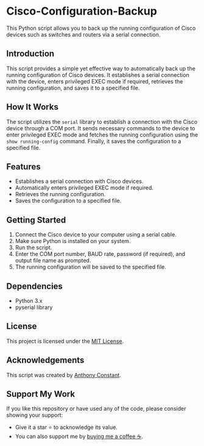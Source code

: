 # Cisco-Configuration-Backup

This Python script allows you to back up the running configuration of Cisco devices such as switches and routers via a serial connection.

## Introduction

This script provides a simple yet effective way to automatically back up the running configuration of Cisco devices. It establishes a serial connection with the device, enters privileged EXEC mode if required, retrieves the running configuration, and saves it to a specified file.

## How It Works

The script utilizes the `serial` library to establish a connection with the Cisco device through a COM port. It sends necessary commands to the device to enter privileged EXEC mode and fetches the running configuration using the `show running-config` command. Finally, it saves the configuration to a specified file.

## Features

- Establishes a serial connection with Cisco devices.
- Automatically enters privileged EXEC mode if required.
- Retrieves the running configuration.
- Saves the configuration to a specified file.

## Getting Started

1. Connect the Cisco device to your computer using a serial cable.
2. Make sure Python is installed on your system.
3. Run the script.
4. Enter the COM port number, BAUD rate, password (if required), and output file name as prompted.
5. The running configuration will be saved to the specified file.

## Dependencies

- Python 3.x
- pyserial library

## License

This project is licensed under the [MIT License](https://opensource.org/licenses/MIT).

## Acknowledgements

This script was created by [Anthony Constant](https://anthonyconstant.co.uk/).

## Support My Work

If you like this repository or have used any of the code, please consider showing your support:

- Give it a star ⭐️ to acknowledge its value.
- You can also support me by [buying me a coffee ☕️](https://ko-fi.com/W7W144CAO).
